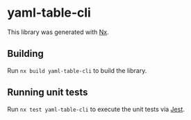 # yaml-table-cli

This library was generated with [Nx](https://nx.dev).

## Building

Run `nx build yaml-table-cli` to build the library.

## Running unit tests

Run `nx test yaml-table-cli` to execute the unit tests via [Jest](https://jestjs.io).

